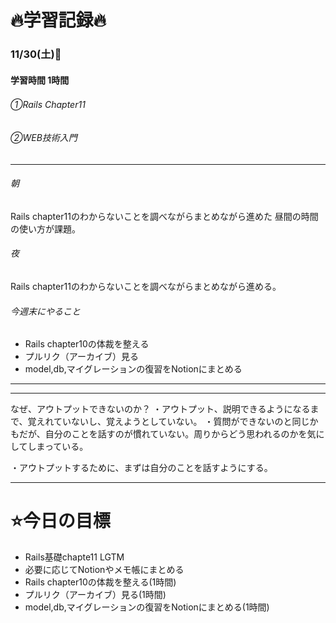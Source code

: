 # 🔥学習記録🔥
### 11/30(土)💐
#### 学習時間 1時間
###### ①Rails Chapter11 　
###### ②WEB技術入門

***
###### 朝
Rails chapter11のわからないことを調べながらまとめながら進めた
昼間の時間の使い方が課題。

###### 夜
Rails chapter11のわからないことを調べながらまとめながら進める。


###### 今週末にやること
- Rails chapter10の体裁を整える
- プルリク（アーカイブ）見る
- model,db,マイグレーションの復習をNotionにまとめる

***


***
なぜ、アウトプットできないのか？
・アウトプット、説明できるようになるまで、覚えれていないし、覚えようとしていない。
・質問ができないのと同じかもだが、自分のことを話すのが慣れていない。周りからどう思われるのかを気にしてしまっている。

・アウトプットするために、まずは自分のことを話すようにする。

***
# ⭐️今日の目標
- Rails基礎chapte11 LGTM
- 必要に応じてNotionやメモ帳にまとめる
- Rails chapter10の体裁を整える(1時間)
- プルリク（アーカイブ）見る(1時間)
- model,db,マイグレーションの復習をNotionにまとめる(1時間)
